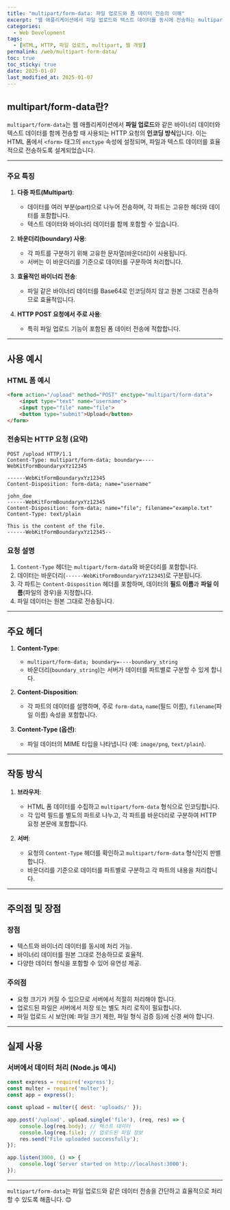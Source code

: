 ```yaml
---
title: "multipart/form-data: 파일 업로드와 폼 데이터 전송의 이해"
excerpt: "웹 애플리케이션에서 파일 업로드와 텍스트 데이터를 동시에 전송하는 multipart/form-data의 구조와 작동 방식을 알아봅니다."
categories:
  - Web Development
tags:
  - [HTML, HTTP, 파일 업로드, multipart, 웹 개발]
permalink: /web/multipart-form-data/
toc: true
toc_sticky: true
date: 2025-01-07
last_modified_at: 2025-01-07
---
```


## multipart/form-data란?

`multipart/form-data`는 웹 애플리케이션에서 **파일 업로드**와 같은 바이너리 데이터와 텍스트 데이터를 함께 전송할 때 사용되는 HTTP 요청의 **인코딩 방식**입니다. 이는 HTML 폼에서 `<form>` 태그의 `enctype` 속성에 설정되며, 파일과 텍스트 데이터를 효율적으로 전송하도록 설계되었습니다.

---

### 주요 특징

1. **다중 파트(Multipart)**:
   - 데이터를 여러 부분(part)으로 나누어 전송하며, 각 파트는 고유한 헤더와 데이터를 포함합니다.
   - 텍스트 데이터와 바이너리 데이터를 함께 포함할 수 있습니다.

2. **바운더리(boundary) 사용**:
   - 각 파트를 구분하기 위해 고유한 문자열(바운더리)이 사용됩니다.
   - 서버는 이 바운더리를 기준으로 데이터를 구분하여 처리합니다.

3. **효율적인 바이너리 전송**:
   - 파일 같은 바이너리 데이터를 Base64로 인코딩하지 않고 원본 그대로 전송하므로 효율적입니다.

4. **HTTP POST 요청에서 주로 사용**:
   - 특히 파일 업로드 기능이 포함된 폼 데이터 전송에 적합합니다.

---

## 사용 예시

### HTML 폼 예시

```html
<form action="/upload" method="POST" enctype="multipart/form-data">
    <input type="text" name="username">
    <input type="file" name="file">
    <button type="submit">Upload</button>
</form>
```

### 전송되는 HTTP 요청 (요약)

```http
POST /upload HTTP/1.1
Content-Type: multipart/form-data; boundary=----WebKitFormBoundaryxYz12345

------WebKitFormBoundaryxYz12345
Content-Disposition: form-data; name="username"

john_doe
------WebKitFormBoundaryxYz12345
Content-Disposition: form-data; name="file"; filename="example.txt"
Content-Type: text/plain

This is the content of the file.
------WebKitFormBoundaryxYz12345--
```

### 요청 설명

1. `Content-Type` 헤더는 `multipart/form-data`와 바운더리를 포함합니다.
2. 데이터는 바운더리(`------WebKitFormBoundaryxYz12345`)로 구분됩니다.
3. 각 파트는 `Content-Disposition` 헤더를 포함하며, 데이터의 **필드 이름**과 **파일 이름**(파일의 경우)을 지정합니다.
4. 파일 데이터는 원본 그대로 전송됩니다.

---

## 주요 헤더

1. **Content-Type**:
   - `multipart/form-data; boundary=----boundary_string`
   - 바운더리(`boundary_string`)는 서버가 데이터를 파트별로 구분할 수 있게 합니다.

2. **Content-Disposition**:
   - 각 파트의 데이터를 설명하며, 주로 `form-data`, `name`(필드 이름), `filename`(파일 이름) 속성을 포함합니다.

3. **Content-Type (옵션)**:
   - 파일 데이터의 MIME 타입을 나타냅니다 (예: `image/png`, `text/plain`).

---

## 작동 방식

1. **브라우저**:
   - HTML 폼 데이터를 수집하고 `multipart/form-data` 형식으로 인코딩합니다.
   - 각 입력 필드를 별도의 파트로 나누고, 각 파트를 바운더리로 구분하여 HTTP 요청 본문에 포함합니다.

2. **서버**:
   - 요청의 `Content-Type` 헤더를 확인하고 `multipart/form-data` 형식인지 판별합니다.
   - 바운더리를 기준으로 데이터를 파트별로 구분하고 각 파트의 내용을 처리합니다.

---

## 주의점 및 장점

### 장점
- 텍스트와 바이너리 데이터를 동시에 처리 가능.
- 바이너리 데이터를 원본 그대로 전송하므로 효율적.
- 다양한 데이터 형식을 포함할 수 있어 유연성 제공.

### 주의점
- 요청 크기가 커질 수 있으므로 서버에서 적절히 처리해야 합니다.
- 업로드된 파일은 서버에서 저장 또는 별도 처리 로직이 필요합니다.
- 파일 업로드 시 보안(예: 파일 크기 제한, 파일 형식 검증 등)에 신경 써야 합니다.

---

## 실제 사용

### 서버에서 데이터 처리 (Node.js 예시)

```javascript
const express = require('express');
const multer = require('multer');
const app = express();

const upload = multer({ dest: 'uploads/' });

app.post('/upload', upload.single('file'), (req, res) => {
    console.log(req.body); // 텍스트 데이터
    console.log(req.file); // 업로드된 파일 정보
    res.send('File uploaded successfully');
});

app.listen(3000, () => {
    console.log('Server started on http://localhost:3000');
});
```

---

`multipart/form-data`는 파일 업로드와 같은 데이터 전송을 간단하고 효율적으로 처리할 수 있도록 해줍니다. 😊

